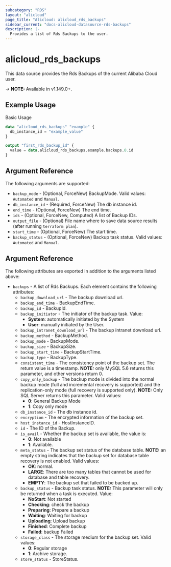 ```yaml
---
subcategory: "RDS"
layout: "alicloud"
page_title: "Alicloud: alicloud_rds_backups"
sidebar_current: "docs-alicloud-datasource-rds-backups"
description: |-
  Provides a list of Rds Backups to the user.
---
```


# alicloud\_rds\_backups

This data source provides the Rds Backups of the current Alibaba Cloud user.

-> **NOTE:** Available in v1.149.0+.

## Example Usage

Basic Usage

```terraform
data "alicloud_rds_backups" "example" {
  db_instance_id = "example_value"
}

output "first_rds_backup_id" {
  value = data.alicloud_rds_backups.example.backups.0.id
}
```

## Argument Reference

The following arguments are supported:

* `backup_mode` - (Optional, ForceNew) BackupMode. Valid values: `Automated` and `Manual`.
* `db_instance_id` - (Required, ForceNew) The db instance id.
* `end_time` - (Optional, ForceNew) The end time.
* `ids` - (Optional, ForceNew, Computed)  A list of Backup IDs.
* `output_file` - (Optional) File name where to save data source results (after running `terraform plan`).
* `start_time` - (Optional, ForceNew) The start time.
* `backup_status` - (Optional, ForceNew) Backup task status. Valid values: `Automated` and `Manual`.

## Argument Reference

The following attributes are exported in addition to the arguments listed above:

* `backups` - A list of Rds Backups. Each element contains the following attributes:
  * `backup_download_url` - The backup download url.
  * `backup_end_time` - BackupEndTime.
  * `backup_id` - BackupId.
  * `backup_initiator` - The initiator of the backup task. Value:
    * **System**: automatically initiated by the System
    * **User**: manually initiated by the User.
  * `backup_intranet_download_url` - The backup intranet download url.
  * `backup_method` - BackupMethod.
  * `backup_mode` - BackupMode.
  * `backup_size` - BackupSize.
  * `backup_start_time` - BackupStartTime.
  * `backup_type` - BackupType.
  * `consistent_time` - The consistency point of the backup set. The return value is a timestamp. **NOTE:** only MySQL 5.6 returns this parameter, and other versions return 0.
  * `copy_only_backup` - The backup mode is divided into the normal backup mode (full and incremental recovery is supported) and the replication-only mode (full recovery is supported only). **NOTE:** Only SQL Server returns this parameter. Valid values:
    * **0**: General Backup Mode
    * **1**: Copy only mode
  * `db_instance_id` - The db instance id.
  * `encryption` - The encrypted information of the backup set.
  * `host_instance_id` - HostInstanceID.
  * `id` - The ID of the Backup.
  * `is_avail` - Whether the backup set is available, the value is:
    * **0**: Not available
    * **1**: Available.
  * `meta_status` - The backup set status of the database table. **NOTE:** an empty string indicates that the backup set for database table recovery is not enabled. Valid values:
    * **OK**: normal.
    * **LARGE**: There are too many tables that cannot be used for database and table recovery.
    * **EMPTY**: The backup set that failed to be backed up.
  * `backup_status` - Backup task status. **NOTE:** This parameter will only be returned when a task is executed. Value:
    * **NoStart**: Not started
    * **Checking**: check the backup
    * **Preparing**: Prepare a backup
    * **Waiting**: Waiting for backup
    * **Uploading**: Upload backup
    * **Finished**: Complete backup
    * **Failed**: backup Failed
  * `storage_class` - The storage medium for the backup set. Valid values:
    * **0**: Regular storage
    * **1**: Archive storage.
  * `store_status` - StoreStatus.
